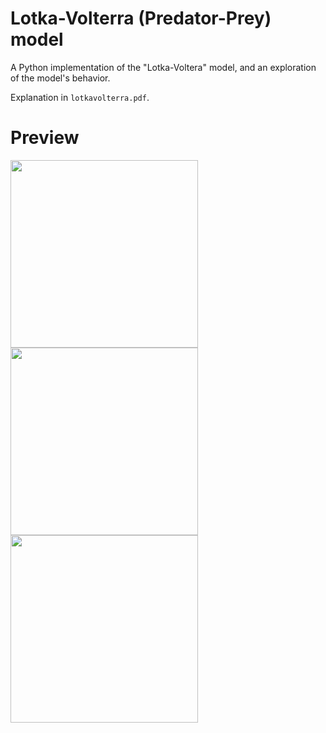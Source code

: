 # Lotka-Volterra (Predator-Prey) model
A Python implementation of the "Lotka-Voltera" model, and an exploration of the model's behavior.

Explanation in `lotkavolterra.pdf`.

# Preview

<img src="https://user-images.githubusercontent.com/15930386/160952998-1031df5e-63d0-47aa-8271-b2af10dc2a99.png" width="300"/><img src="https://user-images.githubusercontent.com/15930386/160953004-93b1d4a8-4355-4239-a41f-7301c7846585.png" width="300"/><img src="https://user-images.githubusercontent.com/15930386/160953010-6017bd1d-85fe-4c9b-a4c4-033aad7b2ed9.png" width="300"/>
